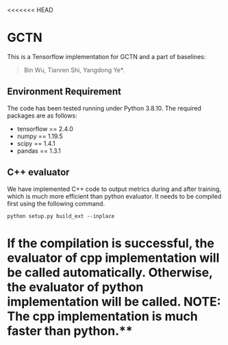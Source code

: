 <<<<<<< HEAD
# GCTN
This is a Tensorflow implementation for GCTN and a part of baselines:

>Bin Wu, Tianren Shi, Yangdong Ye*.

## Environment Requirement
The code has been tested running under Python 3.8.10. The required packages are as follows:
* tensorflow == 2.4.0
* numpy == 1.19.5
* scipy == 1.4.1
* pandas == 1.3.1

## C++ evaluator
We have implemented C++ code to output metrics during and after training, which is much more efficient than python evaluator. It needs to be compiled first using the following command. 
```
python setup.py build_ext --inplace
```
If the compilation is successful, the evaluator of cpp implementation will be called automatically.
Otherwise, the evaluator of python implementation will be called.
NOTE: The cpp implementation is much faster than python.**
=======

